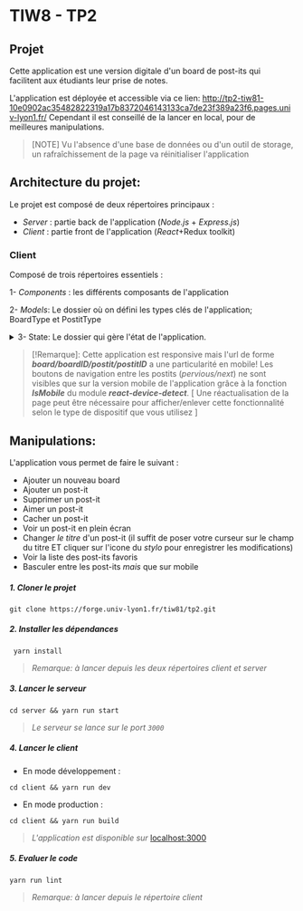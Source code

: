 # TIW8 - TP2


## Projet
Cette  application est une version digitale d'un board de post-its qui facilitent aux étudiants leur prise de notes. 

L'application est déployée et accessible via ce lien:
http://tp2-tiw81-10e0902ac35482822319a17b8372046143133ca7de23f389a23f6.pages.univ-lyon1.fr/
Cependant il est conseillé de la lancer en local, pour de meilleures manipulations.
> [NOTE]  Vu l'absence d'une base de données ou d'un outil de storage, un rafraîchissement de la page va réinitialiser l'application



## Architecture du projet:
Le projet est composé de deux répertoires principaux :

  
-   *Server* : partie back de l'application (_Node.js_ + _Express.js_)  
  -   *Client* : partie front de l'application (_React_+Redux toolkit)
### Client 
Composé de trois répertoires essentiels :

1-  *Components* : les différents composants de l'application

2- *Models*: Le dossier où on défini les types clés de l'application; BoardType et PostitType

 

 <details><summary>3- State: Le dossier qui gère l'état de l'application.</summary>


 3.1- Middleware: dedans est défini le middleware qui gère la synchronisation entre multidispositifs

   3.2- Routes: dedans on défini les routes de l'application

   3.3- Slices: dedans on défini les reducers, les actions et l'état initial du state de l'application

   3.4- Store: le store de l'application
</details> 

> [!Remarque]: Cette application est responsive mais l'url de forme ***board/boardID/postit/postitID*** a une particularité en mobile! 
Les boutons de navigation entre les postits (_pervious/next_) ne sont visibles que sur la version mobile de l'application grâce à la fonction ***IsMobile*** du module ***react-device-detect***. 
[ Une réactualisation de la page peut être nécessaire pour afficher/enlever cette fonctionnalité selon le type de dispositif que vous utilisez ]
## Manipulations:
L'application vous permet de faire le suivant :
- Ajouter un nouveau board
- Ajouter un post-it 
- Supprimer un post-it 
- Aimer un post-it
- Cacher un post-it
- Voir un post-it en plein écran
- Changer _le titre_ d'un post-it (il suffit de poser votre curseur sur le champ du titre ET cliquer sur l'icone du *stylo* pour enregistrer les modifications)
- Voir la liste des post-its favoris
- Basculer entre les post-its _mais_ que sur mobile

##### 1. Cloner le projet

~~~~
git clone https://forge.univ-lyon1.fr/tiw81/tp2.git
~~~~
##### 2. Installer les dépendances 
~~~~
 yarn install 
~~~~
> _Remarque: à lancer depuis les deux répertoires _client_ et _server__

##### 3. Lancer le serveur
~~~~
cd server && yarn run start
~~~~

> _Le serveur se lance sur le port `3000`_

##### 4. Lancer le client
-  En mode développement : 
~~~~
cd client && yarn run dev
~~~~
 
-  En mode production : 
~~~~
cd client && yarn run build
~~~~

> _L'application est disponible sur_ [localhost:3000](http://localhost:3000/) 

##### 5.  Evaluer le code 

~~~~
yarn run lint
~~~~

> _Remarque: à lancer depuis le répertoire _client__ 


